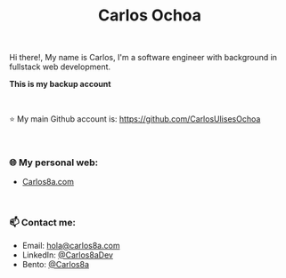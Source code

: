 <!--
**carlos8adev/carlos8adev**
Title: README.md
Description: README.md file of carlos8adev GitHub profile
Author: Carlos Ulises Ochoa Villa
<img src="https://img.shields.io/badge/GitHub-100000?style=for-the-badge&logo=github&logoColor=white"/>
<img src="https://img.shields.io/badge/fiverr-1DBF73?style=for-the-badge&logo=fiverr&logoColor=white"/>
<img src="https://img.shields.io/badge/Freelancer-29B2FE?style=for-the-badge&logo=Freelancer&logoColor=white"/>
<img src="https://img.shields.io/badge/UpWork-6FDA44?style=for-the-badge&logo=Upwork&logoColor=white"/>

MONGODB: <img src="https://img.shields.io/badge/MongoDB-4D9144?style=for-the-badge&logo=mongodb&logoColor=white"/>

Social media:
<div align="center">
    <a href="https://www.linkedin.com/in/carlos8adev" target="_blank"><img src="https://img.shields.io/badge/LinkedIn-0077B5?style=for-the-badge&logo=linkedin&logoColor=white"/></a>
    <a href="https://twitter.com/UliGibson" target="_blank"><img src="https://img.shields.io/badge/Twitter-1DA1F2?style=for-the-badge&logo=twitter&logoColor=white"/></a>
    <a href="https://www.hackerrank.com/uligibson" target="_blank"><img src="https://img.shields.io/badge/-Hackerrank-2EC866?style=for-the-badge&logo=HackerRank&logoColor=white"/></a>
</div>
-->

<div align="center">
  <h1>Carlos Ochoa</h1>
</div>

<br/>

Hi there!, My name is Carlos, I'm a software engineer with background in fullstack web development.

**This is my backup account**

<br />

⭐ My main Github account is: https://github.com/CarlosUlisesOchoa

<br />

### 🌐 My personal web:
* [Carlos8a.com](https://carlos8a.com?ref=gh)

<br/>

### 📫 Contact me:
* Email: [hola@carlos8a.com](mailto:hola@carlos8a.com)
* LinkedIn: [@Carlos8aDev](https://www.linkedin.com/in/carlos8adev)
* Bento: [@Carlos8a](https://bento.me/carlos8a)
